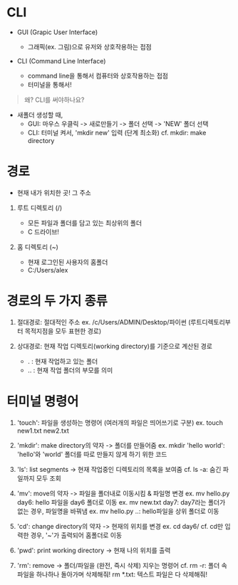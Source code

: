 # CLI
- GUI (Grapic User Interface)
  - 그래픽(ex. 그림)으로 유저와 상호작용하는 접점

- CLI (Command Line Interface)
  - command line을 통해서 컴퓨터와 상호작용하는 접점
  - 터미널을 통해서!

> 왜? CLI를 써야하나요?
- 새폴더 생성할 때, 
  - GUI: 마우스 우클릭 -> 새로만들기 -> 폴더 선택 -> 'NEW' 폴더 선택
  - CLI: 터미널 켜서, 'mkdir new' 입력 (단계 최소화)
    cf. mkdir: make directory

# 경로
- 현재 내가 위치한 곳! 그 주소
1. 루트 디렉토리 (/)
   - 모든 파일과 폴더를 담고 있는 최상위의 폴더
   - C 드라이브!

2. 홈 디렉토리 (~)
   - 현재 로그인된 사용자의 홈폴더
   - C:/Users/alex
  
# 경로의 두 가지 종류
1. 절대경로: 절대적인 주소 ex. /c/Users/ADMIN/Desktop/파이썬
(루트디렉토리부터 목적지점을 모두 표현한 경로)

2. 상대경로: 현재 작업 디렉토리(working directory)를 기준으로 계산된 경로
   - . : 현재 작업하고 있는 폴더
   - .. : 현재 작업 폴더의 부모를 의미

# 터미널 명령어
1. 'touch': 파일을 생성하는 명령어 (여러개의 파일은 띄어쓰기로 구분)
   ex. touch new1.txt new2.txt

2. 'mkdir': make directory의 약자 -> 폴더를 만들어줌
   ex. mkdir 'hello world': 'hello'와 'world' 폴더를 따로 만들지 않게 하기 위한 코드

3. 'ls': list segments -> 현재 작업중인 디렉토리의 목록을 보여줌
   cf. ls -a: 숨긴 파일까지 모두 조회

4. 'mv': move의 약자 -> 파일을 폴더내로 이동시킴 & 파일명 변경
   ex. mv hello.py day6: hello 파일을 day6 폴더로 이동
   ex. mv new.txt day7: day7라는 폴더가 없는 경우, 파일명을 바꿔냄
   ex. mv hello.py ..: hello파일을 상위 폴더로 이동

5. 'cd': change directory의 약자 -> 현재의 위치를 변경
   ex. cd day6/
   cf. cd만 입력한 경우, '~'가 출력되어 홈폴더로 이동

6. 'pwd': print working directory -> 현재 나의 위치를 출력

7. 'rm': remove -> 폴더/파일을 (완전, 즉시 삭제) 지우는 명령어
   cf. rm -r: 폴더 속 파일을 하나하나 돌아가며 삭제해줘!
       rm *.txt: 텍스트 파일은 다 삭제해줘!